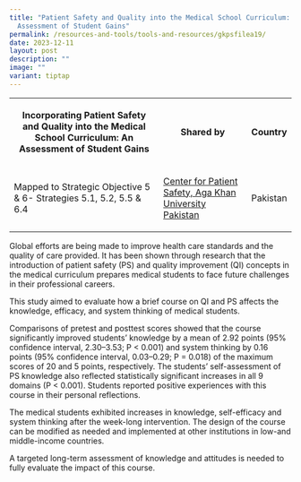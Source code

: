 ```yaml
---
title: "Patient Safety and Quality into the Medical School Curriculum: An
  Assessment of Student Gains"
permalink: /resources-and-tools/tools-and-resources/gkpsfilea19/
date: 2023-12-11
layout: post
description: ""
image: ""
variant: tiptap
---
```

<table><tbody><tr><th rowspan="1" colspan="1"><p>Incorporating Patient Safety and Quality into the Medical School Curriculum: An Assessment of Student Gains</p></th><th rowspan="1" colspan="1"><p>Shared by</p></th><th rowspan="1" colspan="1"><p>Country</p></th></tr><tr><td rowspan="1" colspan="1"><p>Mapped to Strategic Objective 5 &amp; 6- Strategies 5.1, 5.2, 5.5 &amp; 6.4</p></td><td rowspan="1" colspan="1"><p><a href="https://www.aku.edu/mcpk/patient-safety/Pages/home.aspx" rel="noopener noreferrer nofollow" target="_blank">Center for Patient Safety, Aga Khan University Pakistan</a></p></td><td rowspan="1" colspan="1"><p>Pakistan</p></td></tr></tbody></table><p>Global efforts are being made to improve health care standards and the quality of care provided. It has been shown through research that the introduction of patient safety (PS) and quality improvement (QI) concepts in the medical curriculum prepares medical students to face future challenges in their professional careers.</p><p>This study aimed to evaluate how a brief course on QI and PS affects the knowledge, efficacy, and system thinking of medical students.</p><p>Comparisons of pretest and posttest scores showed that the course significantly improved students’ knowledge by a mean of 2.92 points (95% confidence interval, 2.30–3.53; P &lt; 0.001) and system thinking by 0.16 points (95% confidence interval, 0.03–0.29; P = 0.018) of the maximum scores of 20 and 5 points, respectively. The students’ self-assessment of PS knowledge also reflected statistically significant increases in all 9 domains (P &lt; 0.001). Students reported positive experiences with this course in their personal reflections.</p><p>The medical students exhibited increases in knowledge, self-efficacy and system thinking after the week-long intervention. The design of the course can be modified as needed and implemented at other institutions in low-and middle-income countries.</p><p>A targeted long-term assessment of knowledge and attitudes is needed to fully evaluate the impact of this course.</p>